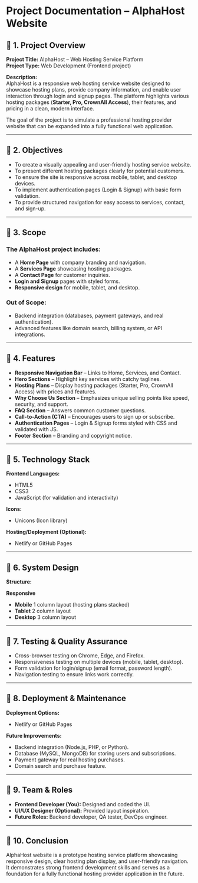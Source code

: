 # Project Documentation – AlphaHost Website

## 📌 1. Project Overview

**Project Title:** AlphaHost – Web Hosting Service Platform  
**Project Type:** Web Development (Frontend project)  

**Description:**  
AlphaHost is a responsive web hosting service website designed to showcase hosting plans, provide company information, and enable user interaction through login and signup pages. The platform highlights various hosting packages (**Starter, Pro, CrownAll Access**), their features, and pricing in a clean, modern interface.  

The goal of the project is to simulate a professional hosting provider website that can be expanded into a fully functional web application.  

---

## 📌 2. Objectives

- To create a visually appealing and user-friendly hosting service website.  
- To present different hosting packages clearly for potential customers.  
- To ensure the site is responsive across mobile, tablet, and desktop devices.  
- To implement authentication pages (Login & Signup) with basic form validation.  
- To provide structured navigation for easy access to services, contact, and sign-up.  

---

## 📌 3. Scope

### The AlphaHost project includes:
- A **Home Page** with company branding and navigation.  
- A **Services Page** showcasing hosting packages.  
- A **Contact Page** for customer inquiries.  
- **Login and Signup** pages with styled forms.  
- **Responsive design** for mobile, tablet, and desktop.  

### Out of Scope:
- Backend integration (databases, payment gateways, and real authentication).  
- Advanced features like domain search, billing system, or API integrations.  

---

## 📌 4. Features

- **Responsive Navigation Bar** – Links to Home, Services, and Contact.  
- **Hero Sections** – Highlight key services with catchy taglines.  
- **Hosting Plans** – Display hosting packages (Starter, Pro, CrownAll Access) with prices and features.  
- **Why Choose Us Section** – Emphasizes unique selling points like speed, security, and support.  
- **FAQ Section** – Answers common customer questions.  
- **Call-to-Action (CTA)** – Encourages users to sign up or subscribe.  
- **Authentication Pages** – Login & Signup forms styled with CSS and validated with JS.  
- **Footer Section** – Branding and copyright notice.  

---

## 📌 5. Technology Stack

**Frontend Languages:**  
- HTML5  
- CSS3  
- JavaScript (for validation and interactivity)  

**Icons:**  
- Unicons (Icon library)  

**Hosting/Deployment (Optional):**  
- Netlify or GitHub Pages  

---

## 📌 6. System Design

**Structure:**  

**Responsive**  
- **Mobile** 1 column layout (hosting plans stacked)  
- **Tablet** 2 column layout  
- **Desktop** 3 column layout  

---

## 📌 7. Testing & Quality Assurance

- Cross-browser testing on Chrome, Edge, and Firefox.  
- Responsiveness testing on multiple devices (mobile, tablet, desktop).  
- Form validation for login/signup (email format, password length).  
- Navigation testing to ensure links work correctly.  

---

## 📌 8. Deployment & Maintenance

**Deployment Options:**  
- Netlify or GitHub Pages  

**Future Improvements:**  
- Backend integration (Node.js, PHP, or Python).  
- Database (MySQL, MongoDB) for storing users and subscriptions.  
- Payment gateway for real hosting purchases.  
- Domain search and purchase feature.  

---

## 📌 9. Team & Roles

- **Frontend Developer (You):** Designed and coded the UI.  
- **UI/UX Designer (Optional):** Provided layout inspiration.  
- **Future Roles:** Backend developer, QA tester, DevOps engineer.  

---

## 📌 10. Conclusion

AlphaHost website is a prototype hosting service platform showcasing responsive design, clear hosting plan display, and user-friendly navigation. It demonstrates strong frontend development skills and serves as a foundation for a fully functional hosting provider application in the future.
